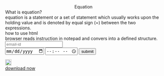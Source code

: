 <!DOCTYPE html>
<html lang="en">
<head>
 <meta charset="UTF-8"><meta name="viewport" content="width=device-width">
 <title>Page title</title>
 <link rel="stylesheet" href="..css"/>
 <link rel="icon" href="app_icon.png"/>
</head>
<body id="body">
 <div id="head" align="center"        >Equation</div>
 <div id="allstate"><div class="eque">What is equation?</div>
 <div id="eans">equation is a statement or a set of statement which usually works upon the holding value and is denoted by equal sign (=) between the two expressions.             </div>

<div class="eque">how to use html</div>
<div id="eans">browser reads instruction in notepad and convers into a
defined structure.</div>
 <form id="form">
 <input type="email id" placeholder="email-id" required="@gmail.com"/><br>
<input type="date" placeholder="date of birth"/>
<input type="time"/>
<button type="submit" href="jio.com" id="submit">submit</button>
</form>
<a href="Google.com" visited>
 <div id="border">
 <img id="im" src="app_icon.png" type="application/photo" height="20px" width="20px" target="_blank"/><br> <span text-color="white">download now</span></div>
</a>
</body>
</html>
